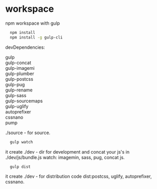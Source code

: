 # workspace
npm workspace with gulp
```bash
  npm install
  npm install -g gulp-cli
```
devDependencies:  

gulp  
gulp-concat  
gulp-imagemi  
gulp-plumber  
gulp-postcss  
gulp-pug  
gulp-rename  
gulp-sass  
gulp-sourcemaps  
gulp-uglify  
autoprefixer  
cssnano  
pump  

./source -  for source.


```bash
  gulp watch
```
it create ./dev - dir for development and concat your js's in ./dev/js/bundle.js
watch: imagemin, sass, pug, concat js.

```bash
  gulp dist
```
it create ./dev - for distribution code
dist:postcss, uglify, autoprefixer, cssnano.
